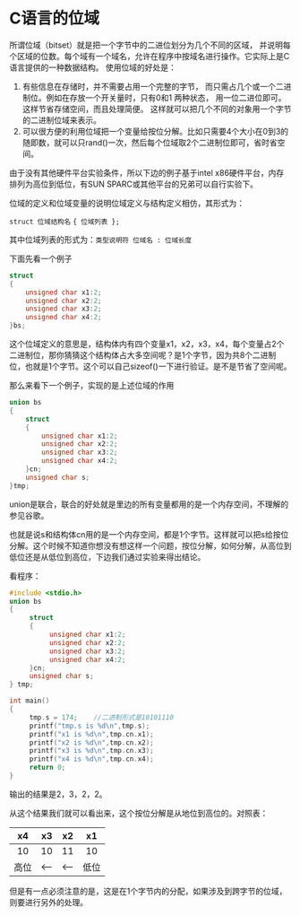 # C语言的位域

所谓位域（bitset）就是把一个字节中的二进位划分为几个不同的区域， 并说明每个区域的位数。每个域有一个域名，允许在程序中按域名进行操作。它实际上是C语言提供的一种数据结构。
使用位域的好处是：

1. 有些信息在存储时，并不需要占用一个完整的字节， 而只需占几个或一个二进制位。例如在存放一个开关量时，只有0和1 两种状态， 用一位二进位即可。这样节省存储空间，而且处理简便。 这样就可以把几个不同的对象用一个字节的二进制位域来表示。
2.  可以很方便的利用位域把一个变量给按位分解。比如只需要4个大小在0到3的随即数，就可以只rand()一次，然后每个位域取2个二进制位即可，省时省空间。

由于没有其他硬件平台实验条件，所以下边的例子基于intel x86硬件平台，内存排列为高位到低位，有SUN SPARC或其他平台的兄弟可以自行实验下。

位域的定义和位域变量的说明位域定义与结构定义相仿，其形式为： 

`struct 位域结构名` 
`{ 位域列表 };`

其中位域列表的形式为：`类型说明符 位域名 : 位域长度`

下面先看一个例子

```cpp
struct
{
	unsigned char x1:2;
	unsigned char x2:2;   
	unsigned char x3:2;
	unsigned char x4:2;   
}bs;
```

这个位域定义的意思是，结构体内有四个变量x1，x2，x3，x4，每个变量占2个二进制位，那你猜猜这个结构体占大多空间呢？是1个字节，因为共8个二进制位，也就是1个字节。这个可以自己sizeof()一下进行验证。是不是节省了空间呢。

那么来看下一个例子，实现的是上述位域的作用

```cpp
union bs
{
	struct
	{
		unsigned char x1:2;
		unsigned char x2:2;
		unsigned char x3:2;
		unsigned char x4:2;
	}cn;
	unsigned char s;
}tmp;
```

union是联合，联合的好处就是里边的所有变量都用的是一个内存空间，不理解的参见谷歌。

也就是说s和结构体cn用的是一个内存空间，都是1个字节。这样就可以把s给按位分解。这个时候不知道你想没有想这样一个问题，按位分解，如何分解，从高位到低位还是从低位到高位，下边我们通过实验来得出结论。

看程序：

```cpp
#include <stdio.h>
union bs
{
     struct
     {
          unsigned char x1:2;
          unsigned char x2:2;
          unsigned char x3:2;
          unsigned char x4:2;
     }cn;
     unsigned char s;
} tmp;

int main()
{
     tmp.s = 174;    //二进制形式是10101110
     printf("tmp.s is %d\n",tmp.s);
     printf("x1 is %d\n",tmp.cn.x1);
     printf("x2 is %d\n",tmp.cn.x2);
     printf("x3 is %d\n",tmp.cn.x3);
     printf("x4 is %d\n",tmp.cn.x4);
     return 0;
}
```

输出的结果是2，3，2，2。

从这个结果我们就可以看出来，这个按位分解是从地位到高位的。对照表：

|  x4  |  x3  |  x2  |  x1  |
| :--: | :--: | :--: | :--: |
|  10  |  10  |  11  |  10  |
|  高位  | <——  | <——  |  低位  |

 但是有一点必须注意的是，这是在1个字节内的分配，如果涉及到跨字节的位域，则要进行另外的处理。